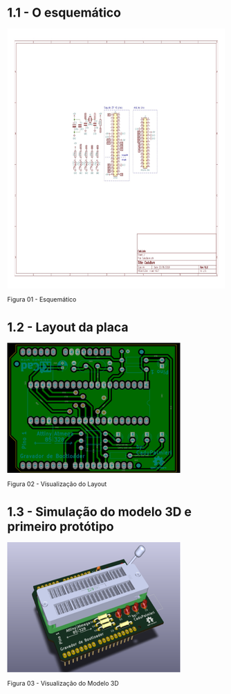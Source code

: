 # 1.1 - O esquemático 
<img alt="Esquematico" src="./esquema1.jpg"  width="900" height="600">

Figura 01 - Esquemático

# 1.2 - Layout da placa
<img alt="Layout" src="./layout1.png"  width="400" height="300">

Figura 02 - Visualização do Layout

# 1.3 - Simulação do modelo 3D e primeiro protótipo
<img alt="Modelo 3D" src="./3d.png"  width="400" height="300">

Figura 03 - Visualização do Modelo 3D
